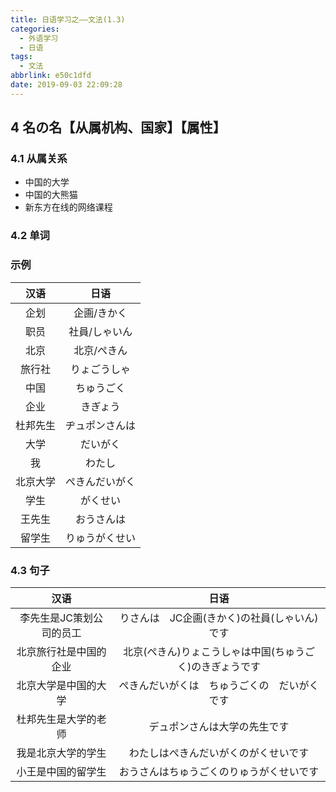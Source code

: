 ```yaml
---
title: 日语学习之——文法(1.3)
categories:
  - 外语学习
  - 日语
tags:
  - 文法
abbrlink: e50c1dfd
date: 2019-09-03 22:09:28
---
```

## 4 名の名【从属机构、国家】【属性】
### 4.1 从属关系
* 中国的大学
* 中国的大熊猫
* 新东方在线的网络课程

<!--more-->
### 4.2 单词


### 示例

|   汉语   |      日语      |
| :------: | :------------: |
|   企划   |  企画/きかく   |
|   职员   | 社員/しゃいん  |
|   北京   |  北京/ぺきん   |
|  旅行社  |  りょごうしゃ  |
|   中国   |   ちゅうごく   |
|   企业   |    きぎょう    |
| 杜邦先生 | ヂュポンさんは |
|   大学   |    だいがく    |
|    我    |     わたし     |
| 北京大学 | ぺきんだいがく |
|   学生   |    がくせい    |
|  王先生  |   おうさんは   |
|  留学生  | りゅうがくせい |

### 4.3 句子

|           汉语           |                           日语                           |
| :----------------------: | :------------------------------------------------------: |
| 李先生是JC策划公司的员工 |       りさんは　JC企画(きかく)の社員(しゃいん)です       |
|  北京旅行社是中国的企业  | 北京(ぺきん)りょこうしゃは中国(ちゅうごく)のきぎょうです |
|   北京大学是中国的大学   |       ぺきんだいがくは　ちゅうごくの　だいがくです       |
|   杜邦先生是大学的老师   |               デュポンさんは大学の先生です               |
|    我是北京大学的学生    |           わたしはぺきんだいがくのがくせいです           |
|    小王是中国的留学生    |         おうさんはちゅうごくのりゅうがくせいです         |

